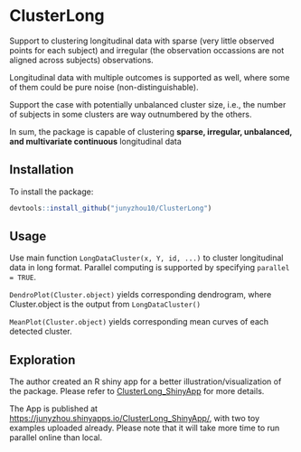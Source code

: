 # ClusterLong
Support to clustering longitudinal data with sparse (very little observed points for each subject) and irregular (the observation occassions are not aligned across subjects) observations. 

Longitudinal data with multiple outcomes is supported as well, where some of them could be pure noise (non-distinguishable). 

Support the case with potentially unbalanced cluster size, i.e., the number of subjects in some clusters are way outnumbered by the others.

In sum, the package is capable of clustering **sparse, irregular, unbalanced, and multivariate continuous** longitudinal data  

## Installation
To install the package: 
```r
devtools::install_github("junyzhou10/ClusterLong")
```

## Usage
Use main function `LongDataCluster(x, Y, id, ...)` to cluster longitudinal data in long format. Parallel computing is supported by specifying `parallel = TRUE`. 

`DendroPlot(Cluster.object)` yields corresponding dendrogram, where Cluster.object is the output from `LongDataCluster()`

`MeanPlot(Cluster.object)` yields corresponding mean curves of each detected cluster.

## Exploration
The author created an R shiny app for a better illustration/visualization of the package. Please refer to [ClusterLong_ShinyApp](https://github.com/junyzhou10/ClusterLong_ShinyApp) for more details.

The App is published at https://junyzhou.shinyapps.io/ClusterLong_ShinyApp/, with two toy examples uploaded already. Please note that it will take more time to run parallel online than local.

